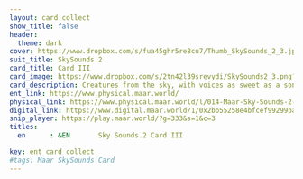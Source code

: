 ```yaml
---
layout: card.collect
show_title: false
header:
  theme: dark
cover: https://www.dropbox.com/s/fua45ghr5re8cu7/Thumb_SkySounds_2_3.jpg?raw=1
suit_title: SkySounds.2
card_title: Card III
card_image: https://www.dropbox.com/s/2tn42l39srevydi/SkySounds2_3.png?raw=1
card_description: Creatures from the sky, with voices as sweet as a songbird's, grace the land of Maar with their presence. They descend from the heavens, singing melodies that echo through the valleys and across the mountains. They are a reminder of the beauty and mystery of the natural world, and their songs are a call to all who hear them to come closer and listen. For the inhabitants of Maar, the creatures from the sky represent a connection to the divine and a connection to the beauty of the natural world. Their songs are a call to action. 
ent_link: https://www.physical.maar.world/
physical_link: https://www.physical.maar.world/l/014-Maar-Sky-Sounds-2-Card-III
digital_link: https://www.digital.maar.world/1/0x2bb55258e4bfcef99299baec1188b80a75fa2d48/14
snip_player: https://play.maar.world/?g=333&s=1&c=3
titles:
  en      : &EN       Sky Sounds.2 Card III

key: ent card collect
#tags: Maar SkySounds Card
---
```

